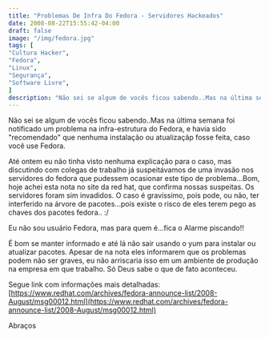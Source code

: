 ```yaml
---
title: "Problemas De Infra Do Fedora - Servidores Hackeados"
date: 2008-08-22T15:55:42-04:00
draft: false
image: "/img/fedora.jpg"
tags: [
"Cultura Hacker",
"Fedora",
"Linux",
"Segurança",
"Software Livre",
]
description: "Não sei se algum de vocês ficou sabendo..Mas na última semana foi notificado um problema na infra-estrutura do Fedora, e havia sido recomendado que nenhuma instalação ou atualizaçãp fosse feita, caso você use Fedora."
---
```

Não sei se algum de vocês ficou sabendo..Mas na última semana foi notificado um problema na infra-estrutura do Fedora, e havia sido "recomendado" que nenhuma instalação ou atualizaçãp fosse feita, caso você use Fedora.




Até ontem eu não tinha visto nenhuma explicação para o caso, mas discutindo com colegas de trabalho já suspeitávamos de uma invasão nos servidores do fedora que pudessem ocasionar este tipo de problema...Bom, hoje achei esta nota no site da red hat, que confirma nossas suspeitas. Os servidores foram sim invadidos. O caso é gravíssimo, pois pode, ou não, ter interferido na árvore de pacotes...pois existe o risco de eles terem pego as chaves dos pacotes fedora.. :/




Eu não sou usuário Fedora, mas para quem  é...fica o Alarme piscando!!




É bom se manter informado e até lá não sair usando o yum para instalar ou atualizar pacotes. Apesar de na nota eles informarem que os problemas podem não ser graves, eu não arriscaria isso em um ambiente de produção na empresa em que trabalho. Só Deus sabe o que de fato aconteceu.




Segue link com informações mais detalhadas: [https://www.redhat.com/archives/fedora-announce-list/2008-August/msg00012.html](https://www.redhat.com/archives/fedora-announce-list/2008-August/msg00012.html)




Abraços
